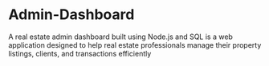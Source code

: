 # Admin-Dashboard
 A real estate admin dashboard built using Node.js and SQL is a web application designed to help real estate professionals manage their property listings, clients, and transactions efficiently
